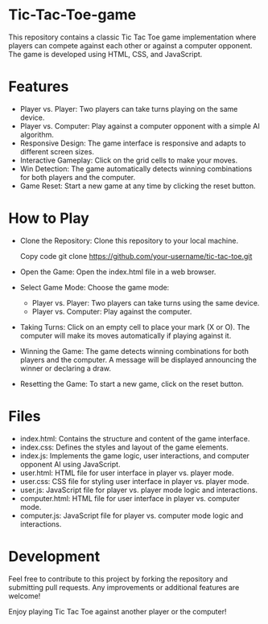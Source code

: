 # Tic-Tac-Toe-game

This repository contains a classic Tic Tac Toe game implementation where players can compete against each other or against a computer opponent. The game is developed using HTML, CSS, and JavaScript.

# Features
* Player vs. Player: Two players can take turns playing on the same device.
* Player vs. Computer: Play against a computer opponent with a simple AI algorithm.
* Responsive Design: The game interface is responsive and adapts to different screen sizes.
* Interactive Gameplay: Click on the grid cells to make your moves.
* Win Detection: The game automatically detects winning combinations for both players and the computer.
* Game Reset: Start a new game at any time by clicking the reset button.

# How to Play
* Clone the Repository: Clone this repository to your local machine.

     Copy code
     git clone https://github.com/your-username/tic-tac-toe.git
* Open the Game: Open the index.html file in a web browser.
* Select Game Mode: Choose the game mode:
   * Player vs. Player: Two players can take turns using the same device.
   * Player vs. Computer: Play against the computer.
* Taking Turns: Click on an empty cell to place your mark (X or O). The computer will make its moves automatically if playing against it.
* Winning the Game: The game detects winning combinations for both players and the computer. A message will be displayed announcing the winner or declaring a draw.
* Resetting the Game: To start a new game, click on the reset button.

# Files
* index.html: Contains the structure and content of the game interface.
* index.css: Defines the styles and layout of the game elements.
* index.js: Implements the game logic, user interactions, and computer opponent AI using JavaScript.
* user.html: HTML file for user interface in player vs. player mode.
* user.css: CSS file for styling user interface in player vs. player mode.
* user.js: JavaScript file for player vs. player mode logic and interactions.
* computer.html: HTML file for user interface in player vs. computer mode.
* computer.js: JavaScript file for player vs. computer mode logic and interactions.

# Development
Feel free to contribute to this project by forking the repository and submitting pull requests. Any improvements or additional features are welcome!

Enjoy playing Tic Tac Toe against another player or the computer!
